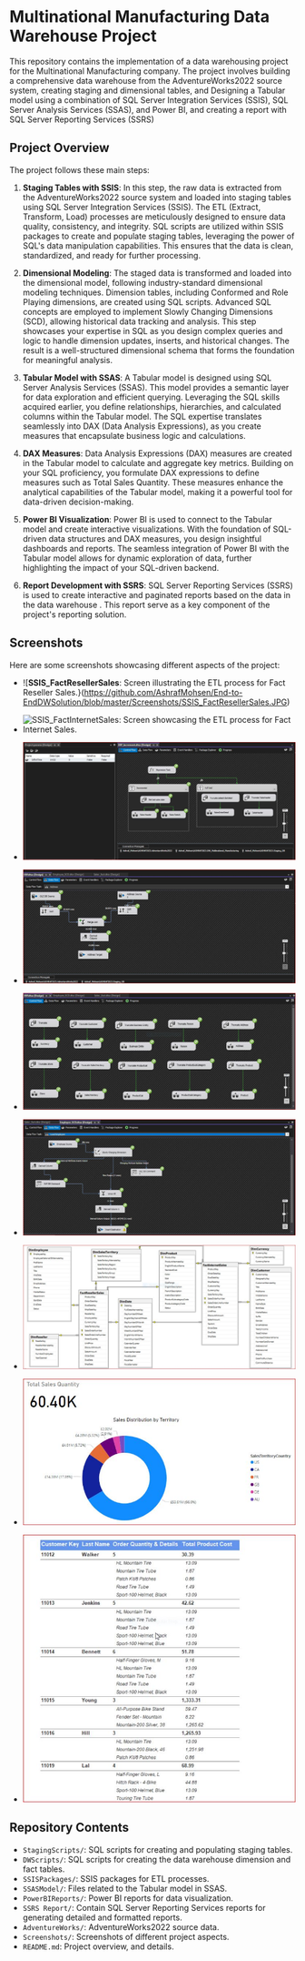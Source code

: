 # Multinational Manufacturing Data Warehouse Project

This repository contains the implementation of a data warehousing project for the Multinational Manufacturing company. 
The project involves building a comprehensive data warehouse from the AdventureWorks2022 source system, creating staging and dimensional tables, and Designing a Tabular model using a combination of SQL Server Integration Services (SSIS), SQL Server Analysis Services (SSAS), and Power BI, and creating a report with SQL Server Reporting Services (SSRS)

## Project Overview

The project follows these main steps:

1. **Staging Tables with SSIS**: In this step, the raw data is extracted from the AdventureWorks2022 source system and loaded into staging tables using SQL Server Integration Services (SSIS). 
The ETL (Extract, Transform, Load) processes are meticulously designed to ensure data quality, consistency, and integrity. 
SQL scripts are utilized within SSIS packages to create and populate staging tables, leveraging the power of SQL's data manipulation capabilities. 
This ensures that the data is clean, standardized, and ready for further processing.

2. **Dimensional Modeling**: The staged data is transformed and loaded into the dimensional model, following industry-standard dimensional modeling techniques. Dimension tables, including Conformed and Role Playing dimensions, are created using SQL scripts. 
Advanced SQL concepts are employed to implement Slowly Changing Dimensions (SCD), allowing historical data tracking and analysis. 
This step showcases your expertise in SQL as you design complex queries and logic to handle dimension updates, inserts, and historical changes. 
The result is a well-structured dimensional schema that forms the foundation for meaningful analysis.

3. **Tabular Model with SSAS**: A Tabular model is designed using SQL Server Analysis Services (SSAS). This model provides a semantic layer for data exploration and efficient querying. Leveraging the SQL skills acquired earlier, you define relationships, hierarchies, and calculated columns within the Tabular model. The SQL expertise translates seamlessly into DAX (Data Analysis Expressions), as you create measures that encapsulate business logic and calculations.

4. **DAX Measures**: Data Analysis Expressions (DAX) measures are created in the Tabular model to calculate and aggregate key metrics. Building on your SQL proficiency, you formulate DAX expressions to define measures such as Total Sales Quantity. These measures enhance the analytical capabilities of the Tabular model, making it a powerful tool for data-driven decision-making.

5. **Power BI Visualization**: Power BI is used to connect to the Tabular model and create interactive visualizations. With the foundation of SQL-driven data structures and DAX measures, you design insightful dashboards and reports. The seamless integration of Power BI with the Tabular model allows for dynamic exploration of data, further highlighting the impact of your SQL-driven backend.

6. **Report Development with SSRS**: SQL Server Reporting Services (SSRS) is used to create interactive and paginated reports based on the data in the data warehouse . This report serve as a key component of the project's reporting solution. 

## Screenshots

Here are some screenshots showcasing different aspects of the project:

- ![**SSIS_FactResellerSales**: Screen illustrating the ETL process for Fact Reseller Sales.}(https://github.com/AshrafMohsen/End-to-EndDWSolution/blob/master/Screenshots/SSIS_FactResellerSales.JPG)

- ![**SSIS_FactInternetSales**: Screen showcasing the ETL process for Fact Internet Sales.](https://github.com/AshrafMohsen/End-to-EndDWSolution/blob/master/Screenshots/SSIS_FactInternetSales.JPGg)

- ![**SSIS_ERP_increment**: Screenshot depicting the incremental loading process from the ERP system.](https://github.com/AshrafMohsen/End-to-EndDWSolution/blob/master/Screenshots/SSIS_ERP_increment.JPG)

- ![**SSIS_ERP_Address**: Screenshot demonstrating the ETL process for ERP addresses.](https://github.com/AshrafMohsen/End-to-EndDWSolution/blob/master/Screenshots/SSIS_ERP_Address.JPG)

- ![**SSIS_ERP**: Screen capturing the general ETL process from the ERP system.](https://github.com/AshrafMohsen/End-to-EndDWSolution/blob/master/Screenshots/SSIS_ERP.JPG)

- ![**SSIS_DimEmployee**: Screenshot displaying the ETL process for the Employee dimension.](https://github.com/AshrafMohsen/End-to-EndDWSolution/blob/master/Screenshots/SSIS_DimEmployee.JPG)

- ![**DWH Schema**: Screenshot illustrating the Data Warehouse Schema with Slowly Changing Dimensions (SCD) and Conformed/Role-Playing Dimensions.](https://github.com/AshrafMohsen/End-to-EndDWSolution/blob/master/Screenshots/DWH%20Schema.JPG)

- ![**Power BI**: Screenshot of the Power BI dashboard displaying visualizations.](https://github.com/AshrafMohsen/End-to-EndDWSolution/blob/master/Screenshots/Power%20BI.JPG)

- ![**SSRS Report**:A visual representation of the Internet Sales report created with SQL Server Reporting Services (SSRS).](https://github.com/AshrafMohsen/End-to-EndDWSolution/blob/master/Screenshots/SSRS%20Report.JPG)



## Repository Contents

- `StagingScripts/`: SQL scripts for creating and populating staging tables.
- `DWScripts/`: SQL scripts for creating the data warehouse dimension and fact tables.
- `SSISPackages/`: SSIS packages for ETL processes.
- `SSASModel/`: Files related to the Tabular model in SSAS.
- `PowerBIReports/`: Power BI reports for data visualization.
- `SSRS Report/`:  Contain SQL Server Reporting Services reports for generating detailed and formatted reports.
- `AdventureWorks/`: AdventureWorks2022 source data.
- `Screenshots/`: Screenshots of different project aspects.
- `README.md`: Project overview, and details.


